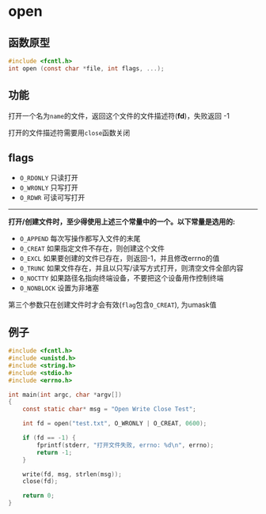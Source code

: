 # open

## 函数原型
```c
#include <fcntl.h>
int open (const char *file, int flags, ...);
```
## 功能
打开一个名为`name`的文件，返回这个文件的文件描述符(**fd**)，失败返回 -1

打开的文件描述符需要用`close`函数关闭

## flags
 - `O_RDONLY` 只读打开
 - `O_WRONLY` 只写打开 
 - `O_RDWR`   可读可写打开<br>
 ------------------------------------
  __打开/创建文件时，至少得使用上述三个常量中的一个。以下常量是选用的:__

 - `O_APPEND` 每次写操作都写入文件的末尾
 - `O_CREAT` 如果指定文件不存在，则创建这个文件
 - `O_EXCL` 如果要创建的文件已存在，则返回-1，并且修改errno的值
 - `O_TRUNC` 如果文件存在，并且以只写/读写方式打开，则清空文件全部内容
 - `O_NOCTTY` 如果路径名指向终端设备，不要把这个设备用作控制终端
 - `O_NONBLOCK` 设置为非堵塞

第三个参数只在创建文件时才会有效(`flag`包含`O_CREAT`), 为umask值

## 例子

```c
#include <fcntl.h>
#include <unistd.h>
#include <string.h>
#include <stdio.h>
#include <errno.h>

int main(int argc, char *argv[])
{
	const static char* msg = "Open Write Close Test";

	int fd = open("test.txt", O_WRONLY | O_CREAT, 0600);

	if (fd == -1) {
		fprintf(stderr, "打开文件失败, errno: %d\n", errno);
		return -1;
	}

	write(fd, msg, strlen(msg));
	close(fd);

	return 0;
}

```
